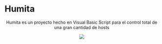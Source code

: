 <h1>Humita</h1>
<p align="center">Humita es un proyecto hecho en Visual Basic Script para el control total de una gran cantidad de hosts</p>
<p align="center">
<img src="http://eatwineblog.com/wp-content/uploads/2010/02/humitas.jpg">
</p>
